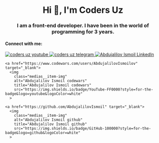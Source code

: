 <h1 align="center">Hi 👋, I'm Coders Uz</h1>
<h3 align="center">I am a front-end developer. I have been in the world of programming for 3 years.</h3>

<h4 align="left">Connect with me:</h4>
<div>
 <a href="https://www.youtube.com/@Coders_Uz" target="_blank">
      <img 
        alt="coders uz youtube" 
        title="coders uz youtube"
        class="medias__item-img"
        src="https://img.shields.io/badge/YouTube-FF0000?style=for-the-badge&logo=youtube&logoColor=white" 
      >
    </a>
     <a href="https://t.me/CODERS_UZZ" target="_blank">
      <img 
        alt="coders uz telegram" 
        class="medias__item-img"
        title="coders uz telegram"
        src="https://img.shields.io/badge/Telegram-2CA5E0?style=for-the-badge&logo=telegram&logoColor=white" 
      >
   </a>
    <a href="https://www.linkedin.com/in/abdujalilov-ismoil-60490826b" target="_blank">
      <img 
        alt="Abdujalilov Ismoil LinkedIn" 
        class="medias__item-img"
        title="Abdujalilov Ismoil LinkedIn"
        src="https://img.shields.io/badge/LinkedIn-0077B5?style=for-the-badge&logo=linkedin&logoColor=white" 
      >
   </a>

    <a href="https://www.codewars.com/users/AbdujalilovIsmoilov" target="_blank">
      <img 
        class="medias__item-img"
        alt="Abdujalilov Ismoil codewars" 
        title="Abdujalilov Ismoil codewars"
        src="https://img.shields.io/badge/YouTube-FF0000?style=for-the-badge&logo=youtube&logoColor=white" 
      >
   </a>

    <a href="https://github.com/AbdujalilovIsmoil" target="_blank">
      <img 
        class="medias__item-img"
        alt="Abdujalilov Ismoil github" 
        title="Abdujalilov Ismoil github"
        src="https://img.shields.io/badge/GitHub-100000?style=for-the-badge&logo=github&logoColor=white" 
      >
   </a>
  
</div>
